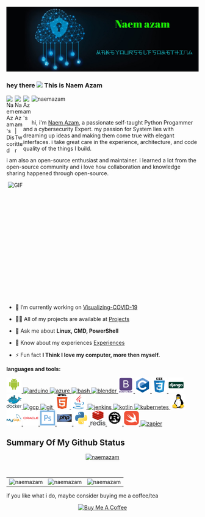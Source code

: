 [![MasterHead](Signals-Cyber-Security-1920x650(1).jpg)]()
### hey there <img src="https://media.giphy.com/media/hvRJCLFzcasrR4ia7z/giphy.gif" width="25px"> This is Naem Azam
<a href="#">
  <img align="left" alt="Naem Azam's Discord" width="22px" src="https://raw.githubusercontent.com/peterthehan/peterthehan/master/assets/discord.svg" />
</a>
<a href="#">
  <img align="left" alt="Naem Azam | Twitter" width="22px" src="https://raw.githubusercontent.com/peterthehan/peterthehan/master/assets/twitter.svg" />
</a>
<a href="#">
  <img align="left" alt=Azam's LinkedIN" width="22px" src="https://raw.githubusercontent.com/peterthehan/peterthehan/master/assets/linkedin.svg" />
</a>
  <p align="left"> <img src="https://komarev.com/ghpvc/?username=naemazam&label=Profile%20views&color=0e75b6&style=flat" alt="naemazam" /> </p>                           
<br />

hi, i'm [Naem Azam](https://naemazam.github.io), a passionate self-taught Python Progammer and a cybersecurity Expert. my passion for System lies with dreaming up ideas and making them come true with elegant interfaces. i take great care in the experience, architecture, and code quality of the things I build.

i am also an open-source enthusiast and maintainer. i learned a lot from the open-source community and i love how collaboration and knowledge sharing happened through open-source.


  <img align="right" alt="GIF" src="https://github.com/abhisheknaiidu/abhisheknaiidu/blob/master/code.gif?raw=true" width="500" height="320" />
  
- 🔭 I’m currently working on [Visualizing-COVID-19](https://github.com/naemazam/Visualizing-COVID-19)

- 👨‍💻 All of my projects are available at [Projects](https://naemazam.github.io/#portfolio)

- 💬 Ask me about **Linux, CMD, PowerShell**

- 📄 Know about my experiences [Experiences](https://naemazam.github.io/#resume)

- ⚡ Fun fact **I Think I love my computer, more then myself.**
  
**languages and tools:**  
<p align="left"> <a href="https://developer.android.com" target="_blank"> <img src="https://raw.githubusercontent.com/devicons/devicon/master/icons/android/android-original-wordmark.svg" alt="android" width="40" height="40"/> </a> <a href="https://www.arduino.cc/" target="_blank"> <img src="https://cdn.worldvectorlogo.com/logos/arduino-1.svg" alt="arduino" width="40" height="40"/> </a> <a href="https://azure.microsoft.com/en-in/" target="_blank"> <img src="https://www.vectorlogo.zone/logos/microsoft_azure/microsoft_azure-icon.svg" alt="azure" width="40" height="40"/> </a> <a href="https://www.gnu.org/software/bash/" target="_blank"> <img src="https://www.vectorlogo.zone/logos/gnu_bash/gnu_bash-icon.svg" alt="bash" width="40" height="40"/> </a> <a href="https://www.blender.org/" target="_blank"> <img src="https://download.blender.org/branding/community/blender_community_badge_white.svg" alt="blender" width="40" height="40"/> </a> <a href="https://getbootstrap.com" target="_blank"> <img src="https://raw.githubusercontent.com/devicons/devicon/master/icons/bootstrap/bootstrap-plain-wordmark.svg" alt="bootstrap" width="40" height="40"/> </a> <a href="https://www.cprogramming.com/" target="_blank"> <img src="https://raw.githubusercontent.com/devicons/devicon/master/icons/c/c-original.svg" alt="c" width="40" height="40"/> </a> <a href="https://www.w3schools.com/css/" target="_blank"> <img src="https://raw.githubusercontent.com/devicons/devicon/master/icons/css3/css3-original-wordmark.svg" alt="css3" width="40" height="40"/> </a> <a href="https://www.djangoproject.com/" target="_blank"> <img src="https://raw.githubusercontent.com/devicons/devicon/master/icons/django/django-original.svg" alt="django" width="40" height="40"/> </a> <a href="https://www.docker.com/" target="_blank"> <img src="https://raw.githubusercontent.com/devicons/devicon/master/icons/docker/docker-original-wordmark.svg" alt="docker" width="40" height="40"/> </a> <a href="https://cloud.google.com" target="_blank"> <img src="https://www.vectorlogo.zone/logos/google_cloud/google_cloud-icon.svg" alt="gcp" width="40" height="40"/> </a> <a href="https://git-scm.com/" target="_blank"> <img src="https://www.vectorlogo.zone/logos/git-scm/git-scm-icon.svg" alt="git" width="40" height="40"/> </a> <a href="https://www.w3.org/html/" target="_blank"> <img src="https://raw.githubusercontent.com/devicons/devicon/master/icons/html5/html5-original-wordmark.svg" alt="html5" width="40" height="40"/> </a> <a href="https://www.java.com" target="_blank"> <img src="https://raw.githubusercontent.com/devicons/devicon/master/icons/java/java-original.svg" alt="java" width="40" height="40"/> </a> <a href="https://www.jenkins.io" target="_blank"> <img src="https://www.vectorlogo.zone/logos/jenkins/jenkins-icon.svg" alt="jenkins" width="40" height="40"/> </a> <a href="https://kotlinlang.org" target="_blank"> <img src="https://www.vectorlogo.zone/logos/kotlinlang/kotlinlang-icon.svg" alt="kotlin" width="40" height="40"/> </a> <a href="https://kubernetes.io" target="_blank"> <img src="https://www.vectorlogo.zone/logos/kubernetes/kubernetes-icon.svg" alt="kubernetes" width="40" height="40"/> </a> <a href="https://www.linux.org/" target="_blank"> <img src="https://raw.githubusercontent.com/devicons/devicon/master/icons/linux/linux-original.svg" alt="linux" width="40" height="40"/> <a href="https://www.mysql.com/" target="_blank"> <img src="https://raw.githubusercontent.com/devicons/devicon/master/icons/mysql/mysql-original-wordmark.svg" alt="mysql" width="40" height="40"/> </a> <a href="https://www.oracle.com/" target="_blank"> <img src="https://raw.githubusercontent.com/devicons/devicon/master/icons/oracle/oracle-original.svg" alt="oracle" width="40" height="40"/> </a> <a href="https://www.photoshop.com/en" target="_blank"> <img src="https://raw.githubusercontent.com/devicons/devicon/master/icons/photoshop/photoshop-line.svg" alt="photoshop" width="40" height="40"/> </a> <a href="https://www.php.net" target="_blank"> <img src="https://raw.githubusercontent.com/devicons/devicon/master/icons/php/php-original.svg" alt="php" width="40" height="40"/> </a> <a href="https://www.python.org" target="_blank"> <img src="https://raw.githubusercontent.com/devicons/devicon/master/icons/python/python-original.svg" alt="python" width="40" height="40"/> </a> <a href="https://redis.io" target="_blank"> <img src="https://raw.githubusercontent.com/devicons/devicon/master/icons/redis/redis-original-wordmark.svg" alt="redis" width="40" height="40"/> </a> <a href="https://www.rust-lang.org" target="_blank"> <img src="https://raw.githubusercontent.com/devicons/devicon/master/icons/rust/rust-plain.svg" alt="rust" width="40" height="40"/> </a> <a href="https://developer.apple.com/swift/" target="_blank"> <img src="https://raw.githubusercontent.com/devicons/devicon/master/icons/swift/swift-original.svg" alt="swift" width="40" height="40"/> </a> <a href="https://zapier.com" target="_blank"> <img src="https://www.vectorlogo.zone/logos/zapier/zapier-icon.svg" alt="zapier" width="40" height="40"/> </a> </p>

  <h2> Summary Of My Github Status </h2>
<p align="center"> <a href="https://github.com/ryo-ma/github-profile-trophy"><img src="https://github-profile-trophy.vercel.app/?username=naemazam" alt="naemazam" /></a> </p>

<p align="left"> <a href="https://twitter.com/" target="blank"><img src="https://img.shields.io/twitter/follow/?logo=twitter&style=for-the-badge" alt="" /></a> </p>
<table>
  <tr>
<td align="left"> <img src="https://github-readme-stats.vercel.app/api?username=naemazam&show_icons=true&theme=gotham" alt="naemazam" /></td>
<td align="center"> <img src="https://github-readme-stats.vercel.app/api/top-langs?username=naemazam&show_icons=true&locale=en&layout=compact" alt="naemazam" /></td>
  <td align="right"> <img src="https://github-readme-streak-stats.herokuapp.com/?user=naemazam&" alt="naemazam" /></td>
  </table>


if you like what i do, maybe consider buying me a coffee/tea
  
<p align="center">  <a href="#" target="_blank"><img src="https://cdn.buymeacoffee.com/buttons/v2/default-red.png" alt="Buy Me A Coffee" width="150" ></a></p>
